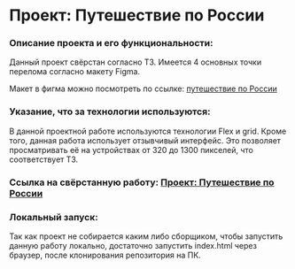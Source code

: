 # Проект: Путешествие по России

### Описание проекта и его функциональности:

Данный проект свёрстан согласно ТЗ. Имеется 4 основных точки перелома согласно макету Figma.

Макет в фигма можно посмотреть по ссылке: [путешествие по России](https://www.figma.com/file/5S2WSbEFL6awjVWJ0NWL8Q/Sprint-3_-Russia-_-desktop-%2B-mobile?node-id=28503%3A0)

### Указание, что за технологии используются:

В данной проектной работе используются технологии Flex и grid. Кроме того, данная работа использует отзывчивый интерфейс. Это позволяет просматривать её на устройствах от 320 до 1300 пикселей, что соответствует ТЗ.

### Ссылка на свёрстанную работу:   [Проект: Путешествие по России](https://nikolaydolgov.github.io/russian-travel/index.html)

### Локальный запуск:

Так как проект не собирается каким либо сборщиком, чтобы запустить данную работу локально, достаточно запустить index.html через браузер, после клонирования репозитория на ПК.

